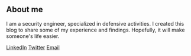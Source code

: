## About me
I am a security engineer, specialized in defensive activities. I created this blog to share some of my experience and findings. Hopefully, it will make someone's life easier.

[LinkedIn]()
[Twitter]()
[Email]()
